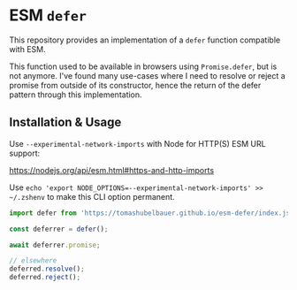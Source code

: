 # ESM `defer`

This repository provides an implementation of a `defer` function compatible with
ESM.

This function used to be available in browsers using `Promise.defer`, but is not
anymore. I've found many use-cases where I need to resolve or reject a promise
from outside of its constructor, hence the return of the defer pattern through
this implementation.

## Installation & Usage

Use `--experimental-network-imports` with Node for HTTP(S) ESM URL support:

https://nodejs.org/api/esm.html#https-and-http-imports

Use `echo 'export NODE_OPTIONS=--experimental-network-imports' >> ~/.zshenv` to
make this CLI option permanent.

```javascript
import defer from 'https://tomashubelbauer.github.io/esm-defer/index.js';

const deferrer = defer();

await deferrer.promise;

// elsewhere
deferred.resolve();
deferred.reject();
```
